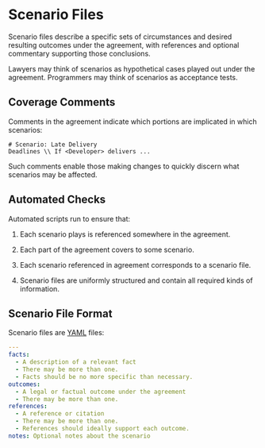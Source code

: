 Scenario Files
==============

Scenario files describe a specific sets of circumstances and desired resulting outcomes under the agreement, with references and optional commentary supporting those conclusions.

Lawyers may think of scenarios as hypothetical cases played out under the agreement. Programmers may think of scenarios as acceptance tests.

Coverage Comments
-----------------

Comments in the agreement indicate which portions are implicated in which scenarios:

```commonform
# Scenario: Late Delivery
Deadlines \\ If <Developer> delivers ...
```

Such comments enable those making changes to quickly discern what scenarios may be affected.

Automated Checks
----------------

Automated scripts run to ensure that:

1. Each scenario plays is referenced somewhere in the agreement.

2. Each part of the agreement covers to some scenario.

3. Each scenario referenced in agreement corresponds to a scenario file.

4. Scenario files are uniformly structured and contain all required kinds of information.

Scenario File Format
--------------------

Scenario files are [YAML](http://yaml.org/) files:

```yaml
---
facts:
  - A description of a relevant fact
  - There may be more than one.
  - Facts should be no more specific than necessary.
outcomes:
  - A legal or factual outcome under the agreement
  - There may be more than one.
references:
  - A reference or citation
  - There may be more than one.
  - References should ideally support each outcome.
notes: Optional notes about the scenario
```
